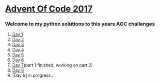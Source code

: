 <a href="https://www.adventofcode.com" target="_blank" style="text-align: center;">Advent Of Code 2017</a>
======
### Welcome to my python solutions to this years AOC challenges
1. [Day 1](day1.py)
2. [Day 2](day2.py)
3. [Day 3](day3.py)
4. [Day 4](day4.py)
5. [Day 5](day5.py)
6. [Day 6](day6.py)
7. [Day 7](day7.py)(part 1 finished, working on part 2)
8. [Day 8](day8.py)
9. [Day 9] in progress..